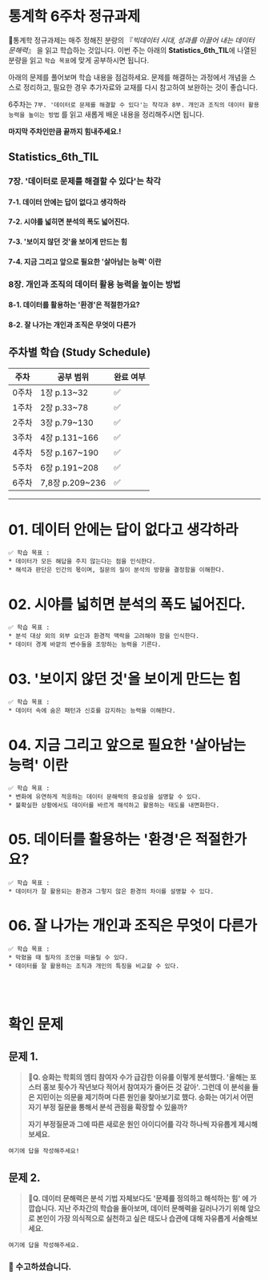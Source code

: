 # 통계학 6주차 정규과제

📌통계학 정규과제는 매주 정해진 분량의 『*빅데이터 시대, 성과를 이끌어 내는 데이터 문해력*』 을 읽고 학습하는 것입니다. 이번 주는 아래의 **Statistics_6th_TIL**에 나열된 분량을 읽고 `학습 목표`에 맞게 공부하시면 됩니다.

아래의 문제를 풀어보며 학습 내용을 점검하세요. 문제를 해결하는 과정에서 개념을 스스로 정리하고, 필요한 경우 추가자료와 교재를 다시 참고하여 보완하는 것이 좋습니다.

6주차는 `7부. '데이터로 문제를 해결할 수 있다'는 착각과 8부. 개인과 조직의 데이터 활용 능력을 높이는 방법` 를 읽고 새롭게 배운 내용을 정리해주시면 됩니다.

**마지막 주차인만큼 끝까지 힘내주세요.!**


## Statistics_6th_TIL

### 7장. '데이터로 문제를 해결할 수 있다'는 착각

#### 7-1. 데이터 안에는 답이 없다고 생각하라

#### 7-2. 시야를 넓히면 분석의 폭도 넓어진다. 

#### 7-3. '보이지 않던 것'을 보이게 만드는 힘

#### 7-4. 지금 그리고 앞으로 필요한 '살아남는 능력' 이란



### 8장. 개인과 조직의 데이터 활용 능력을 높이는 방법

#### 8-1. 데이터를 활용하는 '환경'은 적절한가요?

#### 8-2. 잘 나가는 개인과 조직은 무엇이 다른가





## 주차별 학습 (Study Schedule)

| 주차  | 공부 범위       | 완료 여부 |
| ----- | --------------- | --------- |
| 0주차 | 1장 p.13~32     | ✅         |
| 1주차 | 2장 p.33~78     | ✅         |
| 2주차 | 3장 p.79~130    | ✅         |
| 3주차 | 4장 p.131~166   | ✅         |
| 4주차 | 5장 p.167~190   | ✅         |
| 5주차 | 6장 p.191~208   | ✅         |
| 6주차 | 7,8장 p.209~236 | ✅         |

<!-- 여기까진 그대로 둬 주세요-->



---

# 01. 데이터 안에는 답이 없다고 생각하라

```
✅ 학습 목표 :
* 데이터가 모든 해답을 주지 않는다는 점을 인식한다.
* 해석과 판단은 인간의 몫이며, 질문의 질이 분석의 방향을 결정함을 이해한다.
```

<!-- 새롭게 배운 내용을 자유롭게 정리해주세요.-->




# 02. 시야를 넓히면 분석의 폭도 넓어진다.

```
✅ 학습 목표 :
* 분석 대상 외의 외부 요인과 환경적 맥락을 고려해야 함을 인식한다. 
* 데이터 경계 바깥의 변수들을 조망하는 능력을 기른다. 
```

<!-- 새롭게 배운 내용을 자유롭게 정리해주세요.-->




# 03. '보이지 않던 것'을 보이게 만드는 힘

```
✅ 학습 목표 :
* 데이터 속에 숨은 패턴과 신호를 감지하는 능력을 이해한다.
```

<!-- 새롭게 배운 내용을 자유롭게 정리해주세요.-->



# 04. 지금 그리고 앞으로 필요한 '살아남는 능력' 이란

~~~
✅ 학습 목표 :
* 변화에 유연하게 적응하는 데이터 문해력의 중요성을 설명할 수 있다.
* 불확실한 상황에서도 데이터를 바르게 해석하고 활용하는 태도를 내면화한다. 
~~~

<!-- 새롭게 배운 내용을 자유롭게 정리해주세요.-->



# 05. 데이터를 활용하는 '환경'은 적절한가요?

~~~
✅ 학습 목표 :
* 데이터가 잘 활용되는 환경과 그렇지 않은 환경의 차이를 설명할 수 있다.
~~~

<!-- 새롭게 배운 내용을 자유롭게 정리해주세요.-->



# 06. 잘 나가는 개인과 조직은 무엇이 다른가

~~~
✅ 학습 목표 :
* 막혔을 때 필자의 조언을 떠올릴 수 있다. 
* 데이터를 잘 활용하는 조직과 개인의 특징을 비교할 수 있다. 
~~~

<!-- 새롭게 배운 내용을 자유롭게 정리해주세요.-->



<br>
<br>

# 확인 문제

## 문제 1.

> **🧚Q. 승화는 학회의 엠티 참여자 수가 급감한 이유를 이렇게 분석했다. '올해는 포스터 홍보 횟수가 작년보다 적어서 참여자가 줄어든 것 같아'. 그런데 이 분석을 들은 지민이는 의문을 제기하며 다른 원인을 찾아보기로 했다. 승화는 여기서 어떤 자기 부정 질문을 통해서 분석 관점을 확장할 수 있을까?**
>
> **자기 부정질문과 그에 따른 새로운 원인 아이디어를 각각 하나씩 자유롭게 제시해보세요.**



<!--학습한 개념을 활용하여 자유롭게 설명해 보세요. 구체적인 예시를 들어 설명하면 더욱 좋습니다.-->

```
여기에 답을 작성해주세요!
```



## 문제 2.

> **🧚Q. 데이터 문해력은 분석 기법 자체보다도 '문제를 정의하고 해석하는 힘' 에 가깝습니다. 지난 주차간의 학습을 돌아보며, 데이터 문해력을 길러나가기 위해 앞으로 본인이 가장 의식적으로 실천하고 싶은 태도나 습관에 대해 자유롭게 서술해보세요.**



~~~
여기에 답을 작성해주세요.
~~~


<!-- 미흡한 부분이 많고, 부족한 템플릿이었지만 끝까지 함께해주셔서 진심으로 감사합니다. 이 자료가 여러분의 성장에 조금이나마 도움이 되었으면 좋겠습니다. -->

### 🎉 수고하셨습니다.